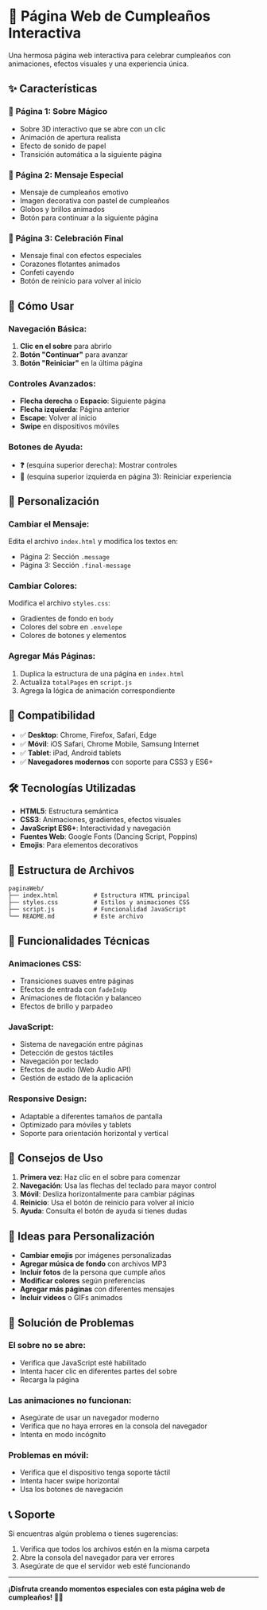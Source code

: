 # 🎉 Página Web de Cumpleaños Interactiva

Una hermosa página web interactiva para celebrar cumpleaños con animaciones, efectos visuales y una experiencia única.

## ✨ Características

### 🧡 **Página 1: Sobre Mágico**
- Sobre 3D interactivo que se abre con un clic
- Animación de apertura realista
- Efecto de sonido de papel
- Transición automática a la siguiente página

### 💝 **Página 2: Mensaje Especial**
- Mensaje de cumpleaños emotivo
- Imagen decorativa con pastel de cumpleaños
- Globos y brillos animados
- Botón para continuar a la siguiente página

### 🎊 **Página 3: Celebración Final**
- Mensaje final con efectos especiales
- Corazones flotantes animados
- Confeti cayendo
- Botón de reinicio para volver al inicio

## 🚀 Cómo Usar

### **Navegación Básica:**
1. **Clic en el sobre** para abrirlo
2. **Botón "Continuar"** para avanzar
3. **Botón "Reiniciar"** en la última página

### **Controles Avanzados:**
- **Flecha derecha** o **Espacio**: Siguiente página
- **Flecha izquierda**: Página anterior
- **Escape**: Volver al inicio
- **Swipe** en dispositivos móviles

### **Botones de Ayuda:**
- **❓** (esquina superior derecha): Mostrar controles
- **🔄** (esquina superior izquierda en página 3): Reiniciar experiencia

## 🎨 Personalización

### **Cambiar el Mensaje:**
Edita el archivo `index.html` y modifica los textos en:
- Página 2: Sección `.message`
- Página 3: Sección `.final-message`

### **Cambiar Colores:**
Modifica el archivo `styles.css`:
- Gradientes de fondo en `body`
- Colores del sobre en `.envelope`
- Colores de botones y elementos

### **Agregar Más Páginas:**
1. Duplica la estructura de una página en `index.html`
2. Actualiza `totalPages` en `script.js`
3. Agrega la lógica de animación correspondiente

## 📱 Compatibilidad

- ✅ **Desktop**: Chrome, Firefox, Safari, Edge
- ✅ **Móvil**: iOS Safari, Chrome Mobile, Samsung Internet
- ✅ **Tablet**: iPad, Android tablets
- ✅ **Navegadores modernos** con soporte para CSS3 y ES6+

## 🛠️ Tecnologías Utilizadas

- **HTML5**: Estructura semántica
- **CSS3**: Animaciones, gradientes, efectos visuales
- **JavaScript ES6+**: Interactividad y navegación
- **Fuentes Web**: Google Fonts (Dancing Script, Poppins)
- **Emojis**: Para elementos decorativos

## 📂 Estructura de Archivos

```
paginaWeb/
├── index.html          # Estructura HTML principal
├── styles.css          # Estilos y animaciones CSS
├── script.js           # Funcionalidad JavaScript
└── README.md           # Este archivo
```

## 🎯 Funcionalidades Técnicas

### **Animaciones CSS:**
- Transiciones suaves entre páginas
- Efectos de entrada con `fadeInUp`
- Animaciones de flotación y balanceo
- Efectos de brillo y parpadeo

### **JavaScript:**
- Sistema de navegación entre páginas
- Detección de gestos táctiles
- Navegación por teclado
- Efectos de audio (Web Audio API)
- Gestión de estado de la aplicación

### **Responsive Design:**
- Adaptable a diferentes tamaños de pantalla
- Optimizado para móviles y tablets
- Soporte para orientación horizontal y vertical

## 🌟 Consejos de Uso

1. **Primera vez**: Haz clic en el sobre para comenzar
2. **Navegación**: Usa las flechas del teclado para mayor control
3. **Móvil**: Desliza horizontalmente para cambiar páginas
4. **Reinicio**: Usa el botón de reinicio para volver al inicio
5. **Ayuda**: Consulta el botón de ayuda si tienes dudas

## 🎁 Ideas para Personalización

- **Cambiar emojis** por imágenes personalizadas
- **Agregar música de fondo** con archivos MP3
- **Incluir fotos** de la persona que cumple años
- **Modificar colores** según preferencias
- **Agregar más páginas** con diferentes mensajes
- **Incluir videos** o GIFs animados

## 🔧 Solución de Problemas

### **El sobre no se abre:**
- Verifica que JavaScript esté habilitado
- Intenta hacer clic en diferentes partes del sobre
- Recarga la página

### **Las animaciones no funcionan:**
- Asegúrate de usar un navegador moderno
- Verifica que no haya errores en la consola del navegador
- Intenta en modo incógnito

### **Problemas en móvil:**
- Verifica que el dispositivo tenga soporte táctil
- Intenta hacer swipe horizontal
- Usa los botones de navegación

## 📞 Soporte

Si encuentras algún problema o tienes sugerencias:
1. Verifica que todos los archivos estén en la misma carpeta
2. Abre la consola del navegador para ver errores
3. Asegúrate de que el servidor web esté funcionando

---

**¡Disfruta creando momentos especiales con esta página web de cumpleaños! 🎉✨**
